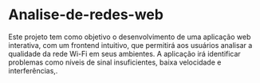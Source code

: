 # Analise-de-redes-web
Este projeto tem como objetivo o desenvolvimento de uma aplicação web interativa, com um frontend intuitivo, que permitirá aos usuários analisar a qualidade da rede Wi-Fi em seus ambientes.   A aplicação irá identificar problemas como níveis de sinal insuficientes, baixa velocidade e interferências,.

